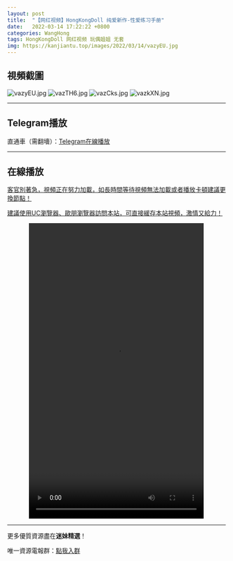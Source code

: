 ```yaml
---
layout: post
title:  "【网红视频】HongKongDoll 纯爱新作-性爱练习手册"
date:   2022-03-14 17:22:22 +0800
categories: WangHong
tags: HongKongDoll 网红视频 玩偶姐姐 无套
img: https://kanjiantu.top/images/2022/03/14/vazyEU.jpg
---
```



## 視頻截圖

![vazyEU.jpg](https://kanjiantu.top/images/2022/03/14/vazyEU.jpg)
![vazTH6.jpg](https://kanjiantu.top/images/2022/03/14/vazTH6.jpg)
![vazCks.jpg](https://kanjiantu.top/images/2022/03/14/vazCks.jpg)
![vazkXN.jpg](https://kanjiantu.top/images/2022/03/14/vazkXN.jpg)

* * *
## Telegram播放

直通車（需翻墻）：[Telegram在線播放](https://t.me/mimeijingxuan/32)

* * *
## 在線播放
<u>客官別著急，視頻正在努力加載，如長時間等待視頻無法加載或者播放卡頓建議更換節點！</u>

<u>建議使用UC瀏覽器、歐朋瀏覽器訪問本站，可直接緩存本站視頻，激情又給力！</u>
<center><video src="https://cdn.publer.io/uploads/videos/6247fbe5db279736bfa815a6/f520b7e5e8a795effeb9df6b086f2df5.mp4" width="80%" height="680px" controls="controls"></video></center>


* * *
更多優質資源盡在**迷妹精選**！

唯一資源電報群：[點我入群](https://t.me/mimeijingxuan)


